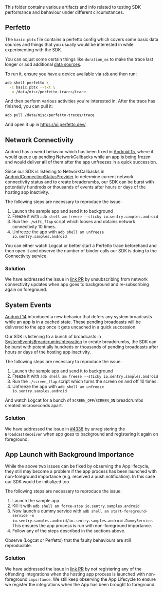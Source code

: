 This folder contains various artifacts and info related to testing SDK performance and behaviour under different circumstances.

## Perfetto

The `basic.pbtx` file contains a perfetto config which covers some basic data sources and things that you usually would be interested in while experimenting with the SDK.

You can adjust some certain things like `duration_ms` to make the trace last longer or add additional [data sources](https://perfetto.dev/docs/data-sources/atrace).

To run it, ensure you have a device available via `adb` and then run:

```bash
adb shell perfetto \
  -c basic.pbtx --txt \
  -o /data/misc/perfetto-traces/trace
```

And then perform various activities you're interested in. After the trace has finished, you can pull it:

```bash
adb pull /data/misc/perfetto-traces/trace
```

And open it up in https://ui.perfetto.dev/.

## Network Connectivity

Android has a weird behavior which has been fixed in [Android 15](https://cs.android.com/android/_/android/platform/packages/modules/Connectivity/+/2d78124348f4864d054ea7a7b52683d225bd7c1f), where it would queue up pending NetworkCallbacks while an app is being frozen and would deliver **all** of them after the app unfreezes in a quick succession.

Since our SDK is listening to NetworkCallbacks in [AndroidConnectionStatusProvider](../../../sentry-android-core/src/main/java/io/sentry/android/core/internal/util/AndroidConnectionStatusProvider.java) to determine current network connectivity status and to create breadcrumbs, our SDK can be burst with potentially hundreds or thousands of events after hours or days of the hosting app inactivity.

The following steps are necessary to reproduce the issue:

1. Launch the sample app and send it to background
2. Freeze it with `adb shell am freeze --sticky io.sentry.samples.android`
3. Run the `./wifi_flap` script which looses and obtains network connectivity 10 times.
4. Unfreeze the app with `adb shell am unfreeze io.sentry.samples.android`

You can either watch Logcat or better start a Perfetto trace beforehand and then open it and observe the number of binder calls our SDK is doing to the Connectivity service.

### Solution

We have addressed the issue in [link PR]() by unsubscribing from network connectivity updates when app goes to background and re-subscribing again on foreground.

## System Events

[Android 14](https://developer.android.com/develop/background-work/background-tasks/broadcasts#android-14) introduced a new behavior that defers any system broadcasts while an app is in a cached state. These pending broadcasts will be delivered to the app once it gets uncached in a quick succession.

Our SDK is listening to a bunch of broadcasts in [SystemEventsBreadcrumbsIntegration](../../../sentry-android-core/src/main/java/io/sentry/android/core/SystemEventsBreadcrumbsIntegration.java) to create breadcrumbs, the SDK can be burst with potentially hundreds or thousands of pending broadcasts after hours or days of the hosting app inactivity.

The following steps are necessary to reproduce the issue:

1. Launch the sample app and send it to background
2. Freeze it with `adb shell am freeze --sticky io.sentry.samples.android`
3. Run the `./screen_flap` script which turns the screen on and off 10 times.
4. Unfreeze the app with `adb shell am unfreeze io.sentry.samples.android`

And watch Logcat for a bunch of `SCREEN_OFF`/`SCREEN_ON` breadcrumbs created microseconds apart.

### Solution

We have addressed the issue in [#4338](https://github.com/getsentry/sentry-java/pull/4338) by unregistering the `BroadcastReceiver` when app goes to background and registering it again on foreground.

## App Launch with Background Importance 

While the above two issues can be fixed by observing the App lifecycle, they still may become a problem if the app process has been launched with non-foreground importance (e.g. received a push notification). In this case our SDK would be initialized too

The following steps are necessary to reproduce the issue:

1. Launch the sample app
2. Kill it with `adb shell am force-stop io.sentry.samples.android`
3. Now launch a dummy service with `adb shell am start-foreground-service -n io.sentry.samples.android/io.sentry.samples.android.DummyService`. This ensures the app process is run with non-foreground importance.
4. Follow any of the steps described in the sections above.

Observe (Logcat or Perfetto) that the faulty behaviours are still reproducible.

### Solution

We have addressed the issue in [link PR]() by not registering any of the offending integrations when the hosting app process is launched with non-foreground `importance`. We still keep observing the App Lifecycle to ensure we register the integrations when the App has been brought to foreground.